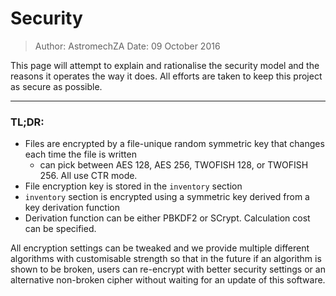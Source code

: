 # Security

> Author: AstromechZA
> Date: 09 October 2016

This page will attempt to explain and rationalise the security model and the reasons it operates
the way it does. All efforts are taken to keep this project as secure as possible.

----

### TL;DR:

- Files are encrypted by a file-unique random symmetric key that changes each time the file is written
    - can pick between AES 128, AES 256, TWOFISH 128, or TWOFISH 256. All use CTR mode.
- File encryption key is stored in the `inventory` section
- `inventory` section is encrypted using a symmetric key derived from a key derivation function
- Derivation function can be either PBKDF2 or SCrypt. Calculation cost can be specified.

All encryption settings can be tweaked and we provide multiple different algorithms with customisable
strength so that in the future if an algorithm is shown to be broken, users can re-encrypt with better
security settings or an alternative non-broken cipher without waiting for an update of this software.

